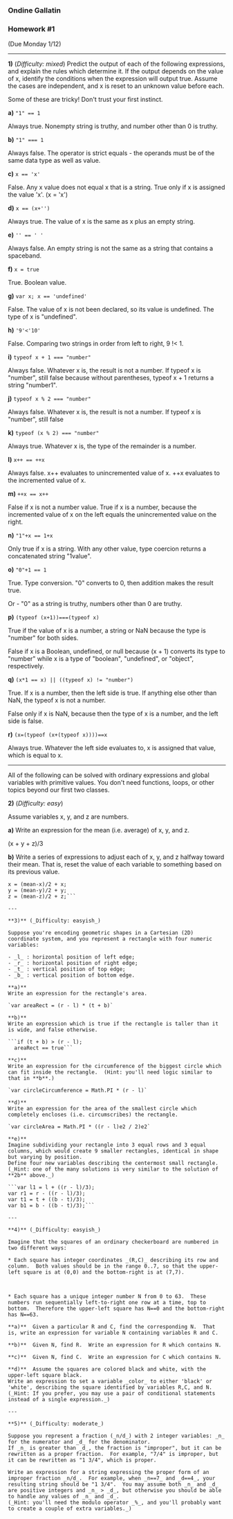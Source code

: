 ### Ondine Gallatin

### Homework #1
(Due Monday 1/12)

---

**1)** (_Difficulty: mixed_)
Predict the output of each of the following expressions, and explain the rules which determine it.
If the output depends on the value of x, identify the conditions when the expression will output true.  Assume the cases are independent, and x is reset to an unknown value before each.

Some of these are tricky!  Don't trust your first instinct.  


**a)** `"1" == 1`

Always true. Nonempty string is truthy, and number other than 0 is truthy.

**b)** `"1" === 1`

Always false. The operator is strict equals - the operands must be of the same data type as well as value.

**c)** `x == 'x'`

False. Any x value does not equal x that is a string. True only if x is assigned the value 'x'. (x = 'x')

**d)** `x == (x+'')`

Always true. The value of x is the same as x plus an empty string.

**e)** `'' == ' '`

Always false. An empty string is not the same as a string that contains a spaceband.

**f)** `x = true`

True. Boolean value.

**g)** `var x; x == 'undefined'`

False. The value of x is not been declared, so its value is undefined. The type of x is "undefined".

**h)** `'9'<'10'`

False. Comparing two strings in order from left to right, 9 !< 1.

**i)** `typeof x + 1 === "number"`

Always false. Whatever x is, the result is not a number. If typeof x is "number", still false because without parentheses, typeof x + 1 returns a string "number1".

**j)** `typeof x % 2 === "number"`

Always false. Whatever x is, the result is not a number. If typeof x is "number", still false

**k)** `typeof (x % 2) === "number"`

Always true. Whatever x is, the type of the remainder is a number.

**l)** `x++ == ++x`

Always false. x++ evaluates to unincremented value of x. ++x evaluates to the incremented value of x.

**m)** `++x == x++`

False if x is not a number value. True if x is a number, because the incremented value of x on the left equals the unincremented value on the right.

**n)** `"1"+x == 1+x`

Only true if x is a string. With any other value, type coercion returns a concatenated string "1value".

**o)** `"0"+1 == 1`

True. Type conversion. "0" converts to 0, then addition makes the result true.

Or - "0" as a string is truthy, numbers other than 0 are truthy.

**p)** `(typeof (x+1))===(typeof x)`

True if the value of x is a number, a string or NaN because the type is "number" for both sides.

False if x is a Boolean, undefined, or null because (x + 1) converts its type to "number" while x is a type of "boolean", "undefined", or "object", respectively.

**q)** `(x*1 == x) || ((typeof x) != "number")`

True. If x is a number, then the left side is true. If anything else other than NaN, the typeof x is not a number.

False only if x is NaN, because then the type of x is a number, and the left side is false.

**r)** `(x=(typeof (x+(typeof x))))==x`

Always true. Whatever the left side evaluates to, x is assigned that value, which is equal to x.

---

All of the following can be solved with ordinary expressions and global variables with primitive values. You don't need functions, loops, or other topics beyond our first two classes.

 **2)** (_Difficulty: easy_)

Assume variables x, y, and z are numbers.

**a)**
Write an expression for the mean (i.e. average) of x, y, and z.

(x + y + z)/3

**b)**
Write a series of expressions to adjust each of x, y, and z halfway toward their mean.
That is, reset the value of each variable to something based on its previous value.

```var mean = (x + y + z)/3;
x = (mean-x)/2 + x;
y = (mean-y)/2 + y;
z = (mean-z)/2 + z;```

---

**3)** (_Difficulty: easyish_)

Suppose you're encoding geometric shapes in a Cartesian (2D) coordinate system, and you represent a rectangle with four numeric variables:

- _l_ : horizontal position of left edge;
- _r_ : horizontal position of right edge;
- _t_ : vertical position of top edge;
- _b_ : vertical position of bottom edge.

**a)**
Write an expression for the rectangle's area.

`var areaRect = (r - l) * (t + b)`

**b)**
Write an expression which is true if the rectangle is taller than it is wide, and false otherwise.

```if (t + b) > (r - l);
  areaRect == true```

**c)**
Write an expression for the circumference of the biggest circle which can fit inside the rectangle.  (Hint: you'll need logic similar to that in **b**.)

`var circleCircumference = Math.PI * (r - l)`

**d)**
Write an expression for the area of the smallest circle which completely encloses (i.e. circumscribes) the rectangle.

`var circleArea = Math.PI * ((r - l)e2 / 2)e2`

**e)**
Imagine subdividing your rectangle into 3 equal rows and 3 equal columns, which would create 9 smaller rectangles, identical in shape but varying by position.
Define four new variables describing the centermost small rectangle.
(_Hint: one of the many solutions is very similar to the solution of **2b** above._)

```var l1 = l + ((r - l)/3);
var r1 = r - ((r - l)/3);
var t1 = t + ((b - t)/3);
var b1 = b - ((b - t)/3);```

---

**4)** (_Difficulty: easyish_)

Imagine that the squares of an ordinary checkerboard are numbered in two different ways:

* Each square has integer coordinates _(R,C)_ describing its row and column.  Both values should be in the range 0..7, so that the upper-left square is at (0,0) and the bottom-right is at (7,7).



* Each square has a unique integer number N from 0 to 63.  These numbers run sequentially left-to-right one row at a time, top to bottom.  Therefore the upper-left square has N==0 and the bottom-right has N==63.

**a)**  Given a particular R and C, find the corresponding N.  That is, write an expression for variable N containing variables R and C.

**b)**  Given N, find R.  Write an expression for R which contains N.

**c)**  Given N, find C.  Write an expression for C which contains N.

**d)**  Assume the squares are colored black and white, with the upper-left square black.
Write an expression to set a variable _color_ to either 'black' or 'white', describing the square identified by variables R,C, and N.
(_Hint: If you prefer, you may use a pair of conditional statements instead of a single expression._)

---

**5)** (_Difficulty: moderate_)

Suppose you represent a fraction (_n/d_) with 2 integer variables: _n_ for the numerator and _d_ for the denominator.
If _n_ is greater than _d_, the fraction is "improper", but it can be rewritten as a proper fraction.  For example, "7/4" is improper, but it can be rewritten as "1 3/4", which is proper.

Write an expression for a string expressing the proper form of an improper fraction _n/d_.  For example, when _n==7_ and _d==4_, your resulting string should be "1 3/4".  You may assume both _n_ and _d_ are positive integers and _n_ > _d_, but otherwise you should be able to handle any values of _n_ and _d_.
(_Hint: you'll need the modulo operator _%_, and you'll probably want to create a couple of extra variables._)

